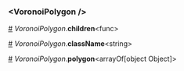 <h3 id="voronoipolygon-">&lt;VoronoiPolygon /&gt;</h3>


<a id="#VoronoiPolygon__children" name="VoronoiPolygon__children" href="#VoronoiPolygon__children">#</a> *VoronoiPolygon*.**children**&lt;func&gt;  

<a id="#VoronoiPolygon__className" name="VoronoiPolygon__className" href="#VoronoiPolygon__className">#</a> *VoronoiPolygon*.**className**&lt;string&gt;  

<a id="#VoronoiPolygon__polygon" name="VoronoiPolygon__polygon" href="#VoronoiPolygon__polygon">#</a> *VoronoiPolygon*.**polygon**&lt;arrayOf[object Object]&gt;  

